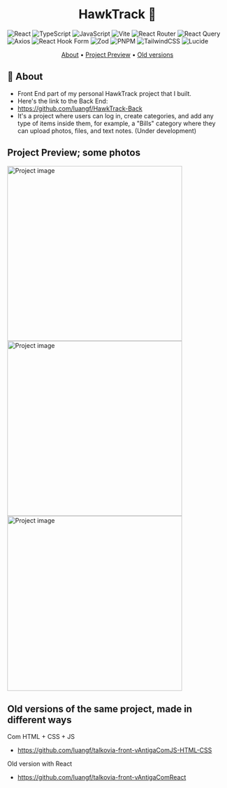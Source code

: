 <h1 align="center" style="font-weight: bold;">HawkTrack 🦅</h1>

![React](https://img.shields.io/badge/react-%2320232a.svg?style=for-the-badge&logo=react&logoColor=%2361DAFB)
![TypeScript](https://img.shields.io/badge/typescript-%23007ACC.svg?style=for-the-badge&logo=typescript&logoColor=white)
![JavaScript](https://img.shields.io/badge/javascript-%23323330.svg?style=for-the-badge&logo=javascript&logoColor=%23F7DF1E)
![Vite](https://img.shields.io/badge/vite-%23646CFF.svg?style=for-the-badge&logo=vite&logoColor=white)
![React Router](https://img.shields.io/badge/React_Router-CA4245?style=for-the-badge&logo=react-router&logoColor=white)
![React Query](https://img.shields.io/badge/-React%20Query-FF4154?style=for-the-badge&logo=react%20query&logoColor=white)
![Axios](https://img.shields.io/badge/axios-671ddf?&style=for-the-badge&logo=axios&logoColor=white)
![React Hook Form](https://img.shields.io/badge/React%20Hook%20Form-%23EC5990.svg?style=for-the-badge&logo=reacthookform&logoColor=white)
![Zod](https://img.shields.io/badge/zod-%233068b7.svg?style=for-the-badge&logo=zod&logoColor=white)
![PNPM](https://img.shields.io/badge/pnpm-%234a4a4a.svg?style=for-the-badge&logo=pnpm&logoColor=f69220)
![TailwindCSS](https://img.shields.io/badge/tailwindcss-%2338B2AC.svg?style=for-the-badge&logo=tailwind-css&logoColor=white)
![Lucide](https://img.shields.io/badge/Lucide-F56565?style=for-the-badge&logo=lucide&logoColor=white)

<p align="center">
 <a href="#about">About</a> • 
 <a href="#project-preview">Project Preview</a> • 
  <a href="#old-versions">Old versions</a>
</p>

<h2 id="about">📌 About</h2>

* Front End part of my personal HawkTrack project that I built.
* Here's the link to the Back End:
* https://github.com/luangf/HawkTrack-Back
* It's a project where users can log in, create categories, and add any type of items inside them, for example, a "Bills" category where they can upload photos, files, and text notes. (Under development)

<h2 id="project-preview">Project Preview; some photos</h2>

<img src="https://github.com/user-attachments/assets/d09a9659-0133-4a55-8069-175a94a2ffee" alt="Project image" width="400px">
<img src="https://github.com/user-attachments/assets/7e92d497-f78b-47f2-ad92-284106e5c344" alt="Project image" width="400px">
<img src="https://github.com/user-attachments/assets/5f4fcf2d-a3f2-4139-9b06-19349c86b137" alt="Project image" width="400px">

<h2 id="old-versions">Old versions of the same project, made in different ways</h2>

Com HTML + CSS + JS
* https://github.com/luangf/talkovia-front-vAntigaComJS-HTML-CSS

Old version with React
* https://github.com/luangf/talkovia-front-vAntigaComReact
